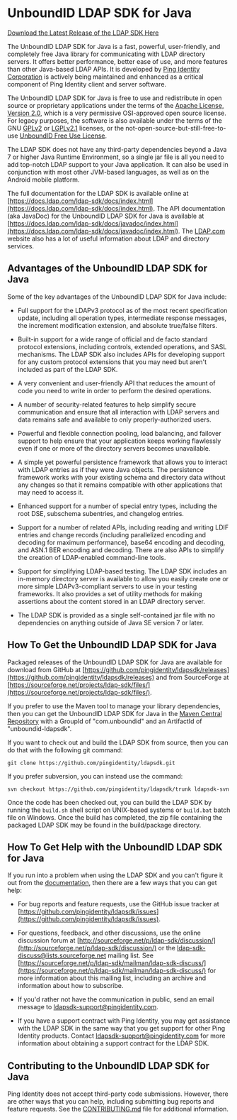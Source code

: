 # UnboundID LDAP SDK for Java

[Download the Latest Release of the LDAP SDK Here](https://github.com/pingidentity/ldapsdk/releases)

 The UnboundID LDAP SDK for Java is a fast, powerful, user-friendly, and completely free Java library for communicating with LDAP directory servers. It offers better performance, better ease of use, and more features than other Java-based LDAP APIs. It is developed by [Ping Identity Corporation](https://www.pingidentity.com/) is actively being maintained and enhanced as a critical component of Ping Identity client and server software.

The UnboundID LDAP SDK for Java is free to use and redistribute in open source or proprietary applications under the terms of the [Apache License, Version 2.0](LICENSE.md), which is a very permissive OSI-approved open source license. For legacy purposes, the software is also available under the terms of the GNU [GPLv2](https://raw.githubusercontent.com/pingidentity/ldapsdk/master/LICENSE-GPLv2.txt) or [LGPLv2.1](https://raw.githubusercontent.com/pingidentity/ldapsdk/master/LICENSE-LGPLv2.1.txt) licenses, or the not-open-source-but-still-free-to-use [UnboundID Free Use License](https://raw.githubusercontent.com/pingidentity/ldapsdk/master/LICENSE-UnboundID-LDAPSDK.txt).

The LDAP SDK does not have any third-party dependencies beyond a Java 7 or higher Java Runtime Environment, so a single jar file is all you need to add top-notch LDAP support to your Java application. It can also be used in conjunction with most other JVM-based languages, as well as on the Android mobile platform.

The full documentation for the LDAP SDK is available online at [https://docs.ldap.com/ldap-sdk/docs/index.html](https://docs.ldap.com/ldap-sdk/docs/index.html). The API documentation (aka JavaDoc) for the UnboundID LDAP SDK for Java is available at [https://docs.ldap.com/ldap-sdk/docs/javadoc/index.html](https://docs.ldap.com/ldap-sdk/docs/javadoc/index.html). The [LDAP.com](https://ldap.com/) website also has a lot of useful information about LDAP and directory services.

## Advantages of the UnboundID LDAP SDK for Java

Some of the key advantages of the UnboundID LDAP SDK for Java include:

* Full support for the LDAPv3 protocol as of the most recent specification update, including all operation types, intermediate response messages, the increment modification extension, and absolute true/false filters.

* Built-in support for a wide range of official and de facto standard protocol extensions, including controls, extended operations, and SASL mechanisms. The LDAP SDK also includes APIs for developing support for any custom protocol extensions that you may need but aren't included as part of the LDAP SDK.

* A very convenient and user-friendly API that reduces the amount of code you need to write in order to perform the desired operations.

* A number of security-related features to help simplify secure communication and ensure that all interaction with LDAP servers and data remains safe and available to only properly-authorized users.

* Powerful and flexible connection pooling, load balancing, and failover support to help ensure that your application keeps working flawlessly even if one or more of the directory servers becomes unavailable.

* A simple yet powerful persistence framework that allows you to interact with LDAP entries as if they were Java objects. The persistence framework works with your existing schema and directory data without any changes so that it remains compatible with other applications that may need to access it.

* Enhanced support for a number of special entry types, including the root DSE, subschema subentries, and changelog entries.

* Support for a number of related APIs, including reading and writing LDIF entries and change records (including parallelized encoding and decoding for maximum performance), base64 encoding and decoding, and ASN.1 BER encoding and decoding. There are also APIs to simplify the creation of LDAP-enabled command-line tools.

* Support for simplifying LDAP-based testing. The LDAP SDK includes an in-memory directory server is available to allow you easily create one or more simple LDAPv3-compliant servers to use in your testing frameworks. It also provides a set of utility methods for making assertions about the content stored in an LDAP directory server.

* The LDAP SDK is provided as a single self-contained jar file with no dependencies on anything outside of Java SE version 7 or later.

## How To Get the UnboundID LDAP SDK for Java

Packaged releases of the UnboundID LDAP SDK for Java are available for download from GitHub at [https://github.com/pingidentity/ldapsdk/releases](https://github.com/pingidentity/ldapsdk/releases) and from SourceForge at [https://sourceforge.net/projects/ldap-sdk/files/](https://sourceforge.net/projects/ldap-sdk/files/).

If you prefer to use the Maven tool to manage your library dependencies, then you can get the UnboundID LDAP SDK for Java in the [Maven Central Repository](https://search.maven.org/#search%7Cgav%7C1%7Cg%3A%22com.unboundid%22%20AND%20a%3A%22unboundid-ldapsdk%22) with a GroupId of "com.unboundid" and an ArtifactId of "unboundid-ldapsdk".

If you want to check out and build the LDAP SDK from source, then you can do that with the following git command:

```
git clone https://github.com/pingidentity/ldapsdk.git
```

If you prefer subversion, you can instead use the command:

```
svn checkout https://github.com/pingidentity/ldapsdk/trunk ldapsdk-svn
```

Once the code has been checked out, you can build the LDAP SDK by running the `build.sh` shell script on UNIX-based systems or `build.bat` batch file on Windows. Once the build has completed, the zip file containing the packaged LDAP SDK may be found in the build/package directory.

## How To Get Help with the UnboundID LDAP SDK for Java

If you run into a problem when using the LDAP SDK and you can't figure it out from the [documentation](https://docs.ldap.com/ldap-sdk/docs/index.html), then there are a few ways that you can get help:

* For bug reports and feature requests, use the GitHub issue tracker at [https://github.com/pingidentity/ldapsdk/issues](https://github.com/pingidentity/ldapsdk/issues).

* For questions, feedback, and other discussions, use the online discussion forum at [http://sourceforge.net/p/ldap-sdk/discussion/](http://sourceforge.net/p/ldap-sdk/discussion/) or the [ldap-sdk-discuss@lists.sourceforge.net](mailto:ldap-sdk-discuss@lists.sourceforge.net) mailing list. See [https://sourceforge.net/p/ldap-sdk/mailman/ldap-sdk-discuss/](https://sourceforge.net/p/ldap-sdk/mailman/ldap-sdk-discuss/) for more information about this mailing list, including an archive and information about how to subscribe.

* If you'd rather not have the communication in public, send an email message to [ldapsdk-support@pingidentity.com](mailto:ldapsdk-support@pingidentity.com).

* If you have a support contract with Ping Identity, you may get assistance with the LDAP SDK in the same way that you get support for other Ping Identity products. Contact [ldapsdk-support@pingidentity.com](mailto:ldapsdk-support@pingidentity.com) for more information about obtaining a support contract for the LDAP SDK.

## Contributing to the UnboundID LDAP SDK for Java

Ping Identity does not accept third-party code submissions. However, there are other ways that you can help, including submitting bug reports and feature requests. See the [CONTRIBUTING.md](CONTRIBUTING.md) file for additional information.

